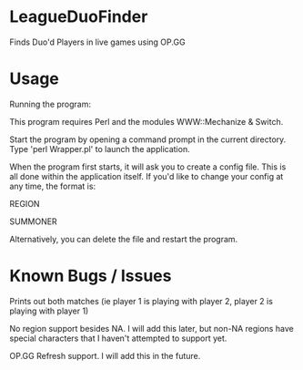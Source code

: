 # LeagueDuoFinder
Finds Duo'd Players in live games using OP.GG

# Usage
Running the program:

This program requires Perl and the modules WWW::Mechanize & Switch.

Start the program by opening a command prompt in the current directory. Type 'perl Wrapper.pl' to launch the application.

When the program first starts, it will ask you to create a config file. This is all done within the application itself. If you'd like to change your config at any time, the format is: 

REGION

SUMMONER

Alternatively, you can delete the file and restart the program.

# Known Bugs / Issues

Prints out both matches (ie player 1 is playing with player 2, player 2 is playing with player 1)

No region support besides NA. I will add this later, but non-NA regions have special characters that I haven't attempted to support yet.

OP.GG Refresh support. I will add this in the future.
